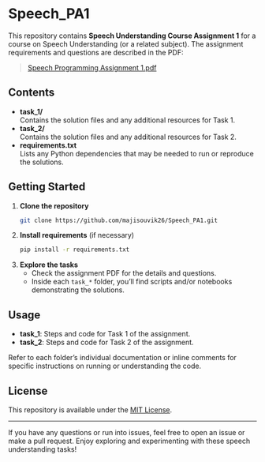 # Speech\_PA1

This repository contains **Speech Understanding Course Assignment 1** for a course on Speech Understanding (or a related subject). The assignment requirements and questions are described in the PDF:

> [Speech Programming Assignment 1.pdf](https://github.com/majisouvik26/Speech_PA1/blob/main/Speech%20Programming%20Assignment%201.pdf)

## Contents

- **task_1/**  
  Contains the solution files and any additional resources for Task 1.
- **task_2/**  
  Contains the solution files and any additional resources for Task 2.
- **requirements.txt**  
  Lists any Python dependencies that may be needed to run or reproduce the solutions.

## Getting Started

1. **Clone the repository**  
   ```bash
   git clone https://github.com/majisouvik26/Speech_PA1.git
   ```
2. **Install requirements** (if necessary)  
   ```bash
   pip install -r requirements.txt
   ```
3. **Explore the tasks**  
   - Check the assignment PDF for the details and questions.  
   - Inside each `task_*` folder, you’ll find scripts and/or notebooks demonstrating the solutions.

## Usage

- **task_1**: Steps and code for Task 1 of the assignment.  
- **task_2**: Steps and code for Task 2 of the assignment.  

Refer to each folder’s individual documentation or inline comments for specific instructions on running or understanding the code.

## License

This repository is available under the [MIT License](LICENSE). 

---

If you have any questions or run into issues, feel free to open an issue or make a pull request. Enjoy exploring and experimenting with these speech understanding tasks!
